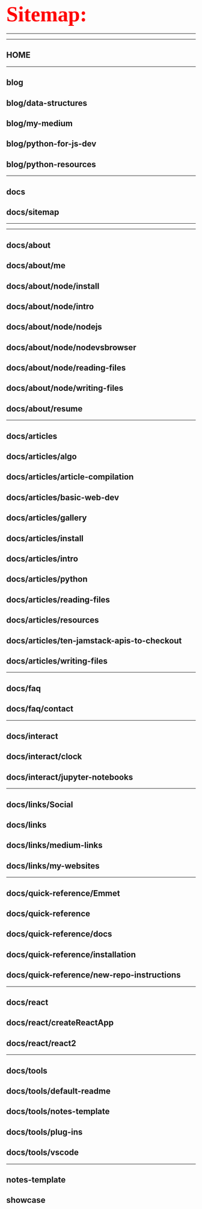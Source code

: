 <span style="align-self:center;margin:auto; font-family:Papyrus; font-size:2em;color:red;">Sitemap:</span>
==========================================================================================================

------------------------------------------------------------------------

------------------------------------------------------------------------

### 

HOME
----

------------------------------------------------------------------------

### 

blog
----

### 

blog/data-structures
--------------------

### 

blog/my-medium
--------------

### 

blog/python-for-js-dev
----------------------

### 

blog/python-resources
---------------------

------------------------------------------------------------------------

### 

docs
----

### 

docs/sitemap
------------

------------------------------------------------------------------------

------------------------------------------------------------------------

### 

docs/about
----------

### 

docs/about/me
-------------

### 

docs/about/node/install
-----------------------

### 

docs/about/node/intro
---------------------

### 

docs/about/node/nodejs
----------------------

### 

docs/about/node/nodevsbrowser
-----------------------------

### 

docs/about/node/reading-files
-----------------------------

### 

docs/about/node/writing-files
-----------------------------

### 

docs/about/resume
-----------------

------------------------------------------------------------------------

### 

docs/articles
-------------

### 

docs/articles/algo
------------------

### 

docs/articles/article-compilation
---------------------------------

### 

docs/articles/basic-web-dev
---------------------------

### 

docs/articles/gallery
---------------------

### 

docs/articles/install
---------------------

### 

docs/articles/intro
-------------------

### 

docs/articles/python
--------------------

### 

docs/articles/reading-files
---------------------------

### 

docs/articles/resources
-----------------------

### 

docs/articles/ten-jamstack-apis-to-checkout
-------------------------------------------

### 

docs/articles/writing-files
---------------------------

------------------------------------------------------------------------

### 

docs/faq
--------

### 

docs/faq/contact
----------------

------------------------------------------------------------------------

### 

docs/interact
-------------

### 

docs/interact/clock
-------------------

### 

docs/interact/jupyter-notebooks
-------------------------------

------------------------------------------------------------------------

### 

docs/links/Social
-----------------

### 

docs/links
----------

### 

docs/links/medium-links
-----------------------

### 

docs/links/my-websites
----------------------

------------------------------------------------------------------------

### 

docs/quick-reference/Emmet
--------------------------

### 

docs/quick-reference
--------------------

### 

docs/quick-reference/docs
-------------------------

### 

docs/quick-reference/installation
---------------------------------

### 

docs/quick-reference/new-repo-instructions
------------------------------------------

------------------------------------------------------------------------

### 

docs/react
----------

### 

docs/react/createReactApp
-------------------------

### 

docs/react/react2
-----------------

------------------------------------------------------------------------

### 

docs/tools
----------

### 

docs/tools/default-readme
-------------------------

### 

docs/tools/notes-template
-------------------------

### 

docs/tools/plug-ins
-------------------

### 

docs/tools/vscode
-----------------

------------------------------------------------------------------------

### 

notes-template
--------------

### 

showcase
--------
